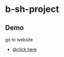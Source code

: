 # b-sh-project

## Demo

go to website


- [@click here](https://bothina-yousof.github.io/b-sh-project/#)
